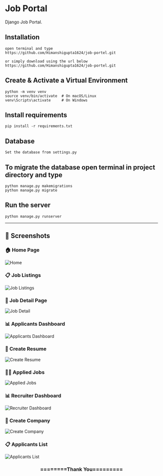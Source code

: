 # Job Portal
Django Job Portal.   

## Installation 

```
open terminal and type
https://github.com/Himanshigupta1624/job-portel.git

or simply download using the url below
https://github.com/Himanshigupta1624/job-portel.git
```
## Create & Activate a Virtual Environment
```
python -m venv venv
source venv/bin/activate  # On macOS/Linux
venv\Scripts\activate     # On Windows
```

## Install requirements

```
pip install -r requirements.txt
```
## Database

```
Set the database from settings.py
```

## To migrate the database open terminal in project directory and type
```
python manage.py makemigrations
python manage.py migrate
```
## Run the server
```
python manage.py runserver
```
---

## 📸 Screenshots

### 🏠 Home Page
![Home](job_portel\screenshots/home.png)

### 📋 Job Listings
![Job Listings](job_portel\screenshots/job-lists.png)

### 📄 Job Detail Page
![Job Detail](job_portel\screenshots/job-detail.png)

### 📊 Applicants Dashboard
![Applicants Dashboard](job_portel\screenshots/applicants-dashboard.png)

### 📝 Create Resume
![Create Resume](job_portel\screenshots/create-resume.png)

### 👩‍💼 Applied Jobs
![Applied Jobs](job_portel\screenshots/applied-jobs.png)

### 📊 Recruiter Dashboard
![Recruiter Dashboard](job_portel\screenshots/recruiter-dashboard.png)

### 🏢 Create Company
![Create Company](job_portel\screenshots/create-company.png)

### 📋 Applicants List
![Applicants List](job_portel\screenshots/applicants.png)






<div align="center">
    <h3>========Thank You=========</h3>
</div>